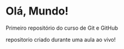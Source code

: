 # Olá, Mundo!
 Primeiro repositório do curso de Git e GitHub

 repositorio criado durante uma aula ao vivo!
 
